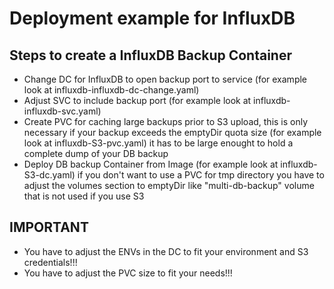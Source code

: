 # Deployment example for InfluxDB
## Steps to create a InfluxDB Backup Container
- Change DC for InfluxDB to open backup port to service (for example look at influxdb-influxdb-dc-change.yaml)
- Adjust SVC to include backup port (for example look at influxdb-influxdb-svc.yaml)
- Create PVC for caching large backups prior to S3 upload, this is only necessary if your backup exceeds the emptyDir quota size (for example look at influxdb-S3-pvc.yaml) it has to be large enought to hold a complete dump of your DB backup
- Deploy DB backup Container from Image (for example look at influxdb-S3-dc.yaml) if you don't want to use a PVC for tmp directory you have to adjust the volumes section to emptyDir like "multi-db-backup" volume that is not used if you use S3

## IMPORTANT
- You have to adjust the ENVs in the DC to fit your environment and S3 credentials!!!
- You have to adjust the PVC size to fit your needs!!!